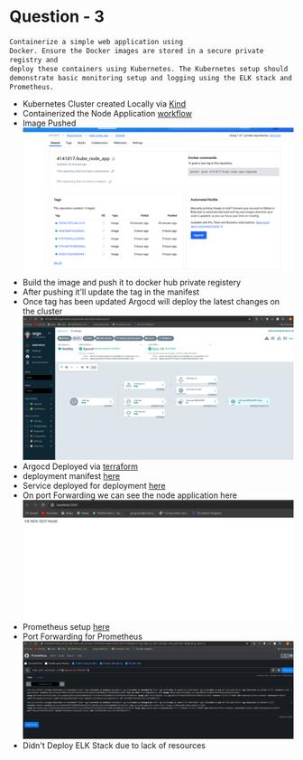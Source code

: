 # Question - 3

```
Containerize a simple web application using
Docker. Ensure the Docker images are stored in a secure private registry and
deploy these containers using Kubernetes. The Kubernetes setup should
demonstrate basic monitoring setup and logging using the ELK stack and
Prometheus.
```
 
- Kubernetes Cluster created Locally via [Kind](https://github.com/Muhammad-Irfan324/testing-repo/blob/terraform/kind.tf)
- Containerized the Node Application [workflow](https://github.com/Muhammad-Irfan324/testing-repo/actions/runs/9052740138)
- Image Pushed
![DOCKERHUB](https://github.com/Muhammad-Irfan324/testing-repo/blob/main/Question-3/Selection_368.png)
- Build the image and push it to docker hub private registery
- After pushing it'll update the tag in the manifest 
- Once tag has been updated Argocd will deploy the latest changes on the cluster
![ARGOCD](https://github.com/Muhammad-Irfan324/testing-repo/blob/main/Question-3/Selection_369.png)
- Argocd Deployed via [terraform](https://github.com/Muhammad-Irfan324/testing-repo/blob/terraform/argocd.tf)
- deployment manifest [here](https://github.com/Muhammad-Irfan324/testing-repo/blob/kube-manifest/deployment.yaml)
- Service deployed for deployment [here](https://github.com/Muhammad-Irfan324/testing-repo/blob/kube-manifest/svc.yaml)
- On port Forwarding we can see the node application here
![NODE-APP](https://github.com/Muhammad-Irfan324/testing-repo/blob/main/Question-3/Selection_367.png)
- Prometheus setup [here](https://github.com/Muhammad-Irfan324/testing-repo/blob/terraform/prometheus.tf)
- Port Forwarding for Prometheus 
![PROMETHEUS](https://github.com/Muhammad-Irfan324/testing-repo/blob/main/Question-3/Selection_370.png)
- Didn't Deploy ELK Stack due to lack of resources